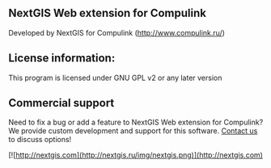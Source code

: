 NextGIS Web extension for Compulink
---------

Developed by NextGIS for Compulink (http://www.compulink.ru/)

License information:
-------------
This program is licensed under GNU GPL v2 or any later version

Commercial support
----------
Need to fix a bug or add a feature to NextGIS Web extension for Compulink? We provide custom development and support for this software. [Contact us](http://nextgis.ru/en/contact/) to discuss options!

[![http://nextgis.com](http://nextgis.ru/img/nextgis.png)](http://nextgis.com)
